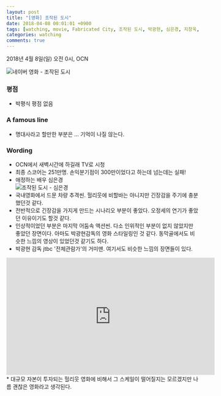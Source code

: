 ```yaml
---
layout: post
title: "[영화] 조작된 도시"
date: 2018-04-08 00:01:01 +0900
tags: [watching, movie, Fabricated City, 조작된 도시, 박광현, 심은경, 지창욱, 오정세]
categories: watching
comments: true
---
```

2018년 4월 8일(일) 오전 0시, OCN

![네이버 영화 - 조작된 도시](https://movie-phinf.pstatic.net/20170206_274/1486347557124QJDC0_JPEG/movie_image.jpg)

### 평점
* 박평식 평점 없음

### A famous line
* 명대사라고 할만한 부분은 ... 기억이 나질 않는다.


### Wording
* OCN에서 새벽시간에 하길래 TV로 시청
* 최종 스코어는 251만명. 손익분기점이 300만이었다고 하는데 넘는데는 실패!
* 애정하는 배우 심은경  
![조작된 도시 - 심은경](https://movie-phinf.pstatic.net/20170111_227/1484099289439CigkW_JPEG/movie_image.jpg?type=m665_443_2)
* 국내영화에서 드문 차량 추격씬. 헐리웃에 비할바는 아니지만 긴장감을 주기에 충분했던것 같다.
* 전반적으로 긴장감을 가지게 만드는 시나리오 부분이 좋았다. 오정세의 연기가 좋았던 이유이기도 할것 같다.
* 인상적이었던 부분은 마지막 어둠속 액션씬. 다소 인위적인 부분이 없지 않았지만 좋았던 장면이다. 아마도 박광현감독의 영화 스타일링인 것 같다. 동막골에서도 비슷한 느낌의 영상이 있었던것 같기도 하다.
* 박광현 감독 jtbc '전체관람가'의 거미맨. 여기서도 비슷한 느낌의 장면들이 있다.   
<center><iframe src='http://serviceapi.rmcnmv.naver.com/flash/outKeyPlayer.nhn?vid=4610C1511D2BDAE051B30362C26B854169F7&outKey=V1267ddc02a2539fc11f2a1f9c4b3f1cb39964da8a980f25091c6a1f9c4b3f1cb3996&controlBarMovable=true&jsCallable=true&isAutoPlay=true&skinName=tvcast_white' frameborder='no' scrolling='no' marginwidth='0' marginheight='0' WIDTH='544' HEIGHT='306' allow='autoplay' allowfullscreen></iframe></center>
* 대규모 자본이 투자되는 헐리웃 영화에 비해서 그 스케일이 떨어질지는 모르겠지만 나름 괜찮은 영화라고 생각된다.